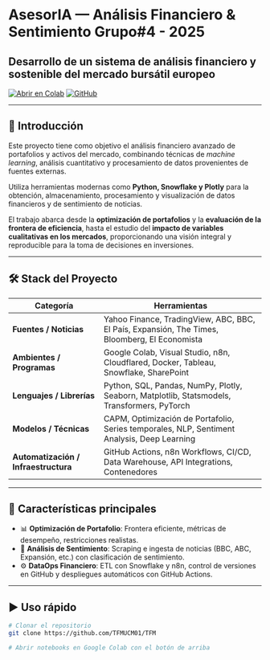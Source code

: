 # AsesorIA — Análisis Financiero & Sentimiento          Grupo#4 - 2025
## Desarrollo de un sistema de análisis financiero y sostenible del mercado bursátil europeo

[![Abrir en Colab](https://colab.research.google.com/assets/colab-badge.svg)](https://colab.research.google.com/github/TFMUCM01/TFM/blob/main/)
[![GitHub](https://img.shields.io/badge/GitHub-Repo-blue?logo=github)](https://github.com/TFMUCM01/TFM)

---

## 📌 Introducción
Este proyecto tiene como objetivo el análisis financiero avanzado de portafolios y activos del mercado, combinando técnicas de *machine learning*, análisis cuantitativo y procesamiento de datos provenientes de fuentes externas.  

Utiliza herramientas modernas como **Python, Snowflake y Plotly** para la obtención, almacenamiento, procesamiento y visualización de datos financieros y de sentimiento de noticias.  

El trabajo abarca desde la **optimización de portafolios** y la **evaluación de la frontera de eficiencia**, hasta el estudio del **impacto de variables cualitativas en los mercados**, proporcionando una visión integral y reproducible para la toma de decisiones en inversiones.

---

## 🛠️ Stack del Proyecto

| Categoría | Herramientas |
|-----------|--------------|
| **Fuentes / Noticias** | Yahoo Finance, TradingView, ABC, BBC, El País, Expansión, The Times, Bloomberg, El Economista |
| **Ambientes / Programas** | Google Colab, Visual Studio, n8n, Cloudflared, Docker, Tableau, Snowflake, SharePoint |
| **Lenguajes / Librerías** | Python, SQL, Pandas, NumPy, Plotly, Seaborn, Matplotlib, Statsmodels, Transformers, PyTorch |
| **Modelos / Técnicas** | CAPM, Optimización de Portafolio, Series temporales, NLP, Sentiment Analysis, Deep Learning |
| **Automatización / Infraestructura** | GitHub Actions, n8n Workflows, CI/CD, Data Warehouse, API Integrations, Contenedores |

---

## 🚀 Características principales
- 📊 **Optimización de Portafolio**: Frontera eficiente, métricas de desempeño, restricciones realistas.  
- 📰 **Análisis de Sentimiento**: Scraping e ingesta de noticias (BBC, ABC, Expansión, etc.) con clasificación de sentimiento.  
- ⚙️ **DataOps Financiero**: ETL con Snowflake y n8n, control de versiones en GitHub y despliegues automáticos con GitHub Actions.  

---

## ▶️ Uso rápido
```bash
# Clonar el repositorio
git clone https://github.com/TFMUCM01/TFM

# Abrir notebooks en Google Colab con el botón de arriba

